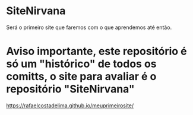 # SiteNirvana
Será o primeiro site que faremos com o que aprendemos até então.
# Aviso importante, este repositório é só um "histórico" de todos os comitts, o site para avaliar é o repositório "SiteNirvana"
https://rafaelcostadelima.github.io/meuprimeirosite/
